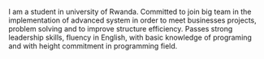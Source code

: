 
I am a student in university of Rwanda.
Committed to join big team in the implementation of advanced system in order to meet businesses projects, problem solving and to improve structure efficiency.
Passes strong leadership skills, fluency in English, with basic knowledge of programing and with height commitment in programming field.
